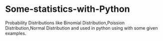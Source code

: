 # Some-statistics-with-Python


Probability Distributions like Binomial Distribution,Poission Distribution,Normal Distribution and used in python using with some given examples.
